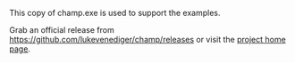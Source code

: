 This copy of champ.exe is used to support the examples.

Grab an official release from https://github.com/lukevenediger/champ/releases or visit the [project home page](https://github.com/lukevenediger/champ/).